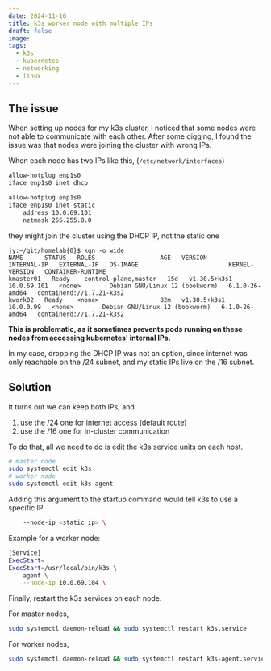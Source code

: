 ```yaml
---
date: 2024-11-16
title: k3s worker node with multiple IPs
draft: false
image: 
tags:
  - k3s
  - kubernetes
  - networking
  - linux
---
```


## The issue
When setting up nodes for my k3s cluster, I noticed that some nodes were not able to communicate with each other. After some digging, I found the issue was that nodes were joining the cluster with wrong IPs.

When each node has two IPs like this, (`/etc/network/interfaces`)
```bash
allow-hotplug enp1s0
iface enp1s0 inet dhcp

allow-hotplug enp1s0
iface enp1s0 inet static
    address 10.0.69.101
    netmask 255.255.0.0
```

they might join the cluster using the DHCP IP, not the static one
```
jy:~/git/homelab{0}$ kgn -o wide
NAME      STATUS   ROLES                  AGE   VERSION        INTERNAL-IP   EXTERNAL-IP   OS-IMAGE                         KERNEL-VERSION   CONTAINER-RUNTIME
kmaster01   Ready    control-plane,master   15d   v1.30.5+k3s1   10.0.69.101   <none>        Debian GNU/Linux 12 (bookworm)   6.1.0-26-amd64   containerd://1.7.21-k3s2
kwork02   Ready    <none>                 82m   v1.30.5+k3s1   10.0.0.99   <none>        Debian GNU/Linux 12 (bookworm)   6.1.0-26-amd64   containerd://1.7.21-k3s2
```

**This is problematic, as it sometimes prevents pods running on these nodes from accessing kubernetes' internal IPs.**

In my case, dropping the DHCP IP was not an option, since internet was only reachable on the /24 subnet, and my static IPs live on the /16 subnet.

## Solution
It turns out we can keep both IPs, and
1. use the /24 one for internet access (default route)
2. use the /16 one for in-cluster communication

To do that, all we need to do is edit the k3s service units on each host.
```bash
# master node
sudo systemctl edit k3s
# worker node
sudo systemctl edit k3s-agent
```

Adding this argument to the startup command would tell k3s to use a specific IP.
```bash
    --node-ip <static_ip> \
```
Example for a worker node:
```bash
[Service]
ExecStart=
ExecStart=/usr/local/bin/k3s \
    agent \
    --node-ip 10.0.69.104 \
```

Finally, restart the k3s services on each node.

For master nodes,
```bash
sudo systemctl daemon-reload && sudo systemctl restart k3s.service
```
For worker nodes,
```bash
sudo systemctl daemon-reload && sudo systemctl restart k3s-agent.service
```
